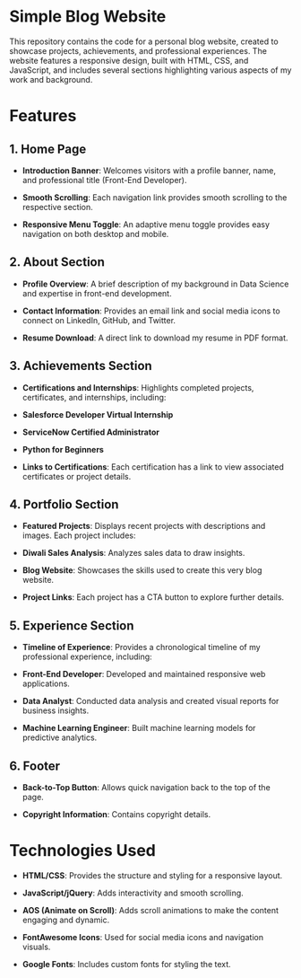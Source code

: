 # Simple Blog Website
This repository contains the code for a personal blog website, created to showcase projects, achievements, and professional experiences. The website features a responsive design, built with HTML, CSS, and JavaScript, and includes several sections highlighting various aspects of my work and background.

# Features
## 1. Home Page
- **Introduction Banner**: Welcomes visitors with a profile banner, name, and professional title (Front-End Developer).

- **Smooth Scrolling**: Each navigation link provides smooth scrolling to the respective section.

- **Responsive Menu Toggle**: An adaptive menu toggle provides easy navigation on both desktop and mobile.

## 2. About Section
- **Profile Overview**: A brief description of my background in Data Science and expertise in front-end development.

- **Contact Information**: Provides an email link and social media icons to connect on LinkedIn, GitHub, and Twitter.

- **Resume Download**: A direct link to download my resume in PDF format.

## 3. Achievements Section
- **Certifications and Internships**: Highlights completed projects, certificates, and internships, including:

- **Salesforce Developer Virtual Internship**

- **ServiceNow Certified Administrator**

- **Python for Beginners**

- **Links to Certifications**: Each certification has a link to view associated certificates or project details.

## 4. Portfolio Section
- **Featured Projects**: Displays recent projects with descriptions and images. Each project includes:

- **Diwali Sales Analysis**: Analyzes sales data to draw insights.

- **Blog Website**: Showcases the skills used to create this very blog website.

- **Project Links**: Each project has a CTA button to explore further details.

## 5. Experience Section
- **Timeline of Experience**: Provides a chronological timeline of my professional experience, including:

- **Front-End Developer**: Developed and maintained responsive web applications.

- **Data Analyst**: Conducted data analysis and created visual reports for business insights.

- **Machine Learning Engineer**: Built machine learning models for predictive analytics.

## 6. Footer
- **Back-to-Top Button**: Allows quick navigation back to the top of the page.

- **Copyright Information**: Contains copyright details.

# Technologies Used
- **HTML/CSS**: Provides the structure and styling for a responsive layout.
  
- **JavaScript/jQuery**: Adds interactivity and smooth scrolling.
  
- **AOS (Animate on Scroll)**: Adds scroll animations to make the content engaging and dynamic.
  
- **FontAwesome Icons**: Used for social media icons and navigation visuals.
  
- **Google Fonts**: Includes custom fonts for styling the text.
